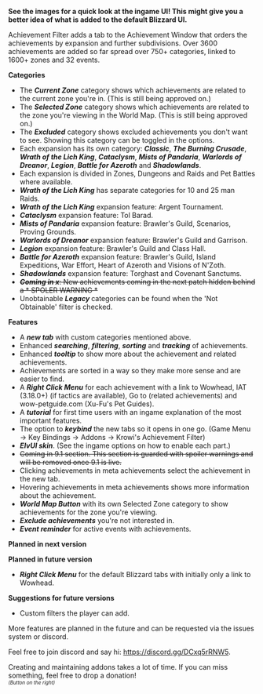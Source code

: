 <p><strong>See the images for a quick look at the ingame UI! This might give you a better idea of what is added to the default Blizzard UI.</strong></p>
<p>Achievement Filter adds a tab to the Achievement Window that orders the achievements by expansion and further subdivisions. Over 3600 achievements are added so far spread over 750+ categories, linked to 1600+ zones and 32 events.</p>
<p><strong>Categories</strong></p>
<ul>
<li>The <em><strong>Current Zone</strong></em> category shows which achievements are related to the current zone you're in. (This is still being approved on.)</li>
<li>The <em><strong>Selected Zone</strong></em> category shows which achievements are related to the zone you're viewing in the World Map. (This is still being approved on.)</li>
<li>The <strong><em>Excluded</em></strong> category shows excluded achievements you don't want to see. Showing this category can be toggled in the options.</li>
<li>Each expansion has its own category: <strong><em>Classic</em></strong>, <strong><em>The Burning Crusade</em></strong>, <strong><em>Wrath of the Lich King</em></strong>, <strong><em>Cataclysm</em></strong>, <strong><em>Mists of Pandaria</em></strong>, <strong><em>Warlords of Dreanor</em></strong>, <strong><em>Legion</em></strong>, <strong><em>Battle for Azeroth</em></strong> and <em><strong>Shadowlands</strong></em>.</li>
<li>Each expansion is divided in Zones, Dungeons and Raids and Pet Battles where available.</li>
<li><strong><em>Wrath of the Lich King</em></strong> has separate categories for 10 and 25 man Raids.</li>
<li><strong><em>Wrath of the Lich King</em></strong> expansion feature: Argent Tournament.</li>
<li><strong><em>Cataclysm</em></strong> expansion feature: Tol Barad.</li>
<li><strong><em>Mists of Pandaria</em></strong> expansion feature: Brawler's Guild, Scenarios, Proving Grounds.</li>
<li><strong><em>Warlords of Dreanor</em></strong> expansion feature: Brawler's Guild and Garrison.</li>
<li><strong><em>Legion</em></strong> expansion feature: Brawler's Guild and Class Hall.</li>
<li><strong><em>Battle for Azeroth</em></strong> expansion feature: Brawler's Guild, Island Expeditions, War Effort, Heart of Azeroth and Visions of N'Zoth.</li>
<li><strong><em>Shadowlands</em></strong> expansion feature: Torghast and Covenant Sanctums.</li>
<li><del><strong><em>Coming in x</em></strong>: New achievements coming in the next patch hidden behind a * SPOLER WARNING *</del></li>
<li>Unobtainable <strong><em>Legacy</em> </strong>categories can be found when the 'Not Obtainable' filter is checked.</li>
</ul>
<p><strong>Features</strong></p>
<ul>
<li>A <em><strong>new tab</strong></em> with custom categories mentioned above.</li>
<li>Enhanced <strong><em>searching</em></strong>, <strong><em>filtering</em></strong>, <strong><em>sorting</em></strong> and <strong><em>tracking</em></strong> of achievements.</li>
<li>Enhanced <strong><em>tooltip</em></strong> to show more about the achievement and related achievements.</li>
<li>Achievements are sorted in a way so they make more sense and are easier to find.</li>
<li>A <strong><em>Right Click Menu</em></strong> for each achievement with a link to Wowhead, IAT (3.18.0+) (if tactics are available), Go to (related achievements) and wow-petguide.com (Xu-Fu's Pet Guides).</li>
<li>A <em><strong>tutorial</strong> </em>for first time users with an ingame explanation of the most important features.</li>
<li>The option to <strong><em>keybind</em></strong> the new tabs so it opens in one go. (Game Menu -&gt; Key Bindings -&gt; Addons -&gt; Krowi's Achievement Filter)</li>
<li><strong><em>ElvUI skin</em></strong>. (See the ingame options on how to enable each part.)</li>
<li><del>Coming in 9.1 section. This section is guarded with spoiler warnings and will be removed once 9.1 is live.</del></li>
<li>Clicking achievements in meta achievements select the achievement in the new tab.</li>
<li>Hovering achievements in meta achievements shows more information about the achievement.</li>
<li><strong><em>World Map Button</em></strong> with its own Selected Zone category to show achievements for the zone you're viewing.</li>
<li><strong><em>Exclude achievements</em></strong> you're not interested in.</li>
<li><strong><em>Event reminder</em></strong> for active events with achievements.</li>
</ul>
<p><strong>Planned in next version</strong></p>
<ul>
</ul>
<p><strong>Planned in future version</strong></p>
<ul>
<li><strong><em>Right Click Menu</em></strong> for the default Blizzard tabs with initially only a link to Wowhead.</li>
</ul>
<p><strong>Suggestions for future versions</strong></p>
<ul>
<li>Custom filters the player can add.</li>
</ul>
<p>More features are planned in the future and can be requested via the issues system or discord.</p>
<p>Feel free to join discord and say hi: <a href="https://discord.gg/DCxq5rRNW5">https://discord.gg/DCxq5rRNW5</a>.</p>
<p>Creating and maintaining addons takes a lot of time. If you can miss something, feel free to drop a donation!<br /><span style="font-size: 10px;"><em>(Button on the right)</em></span></p>